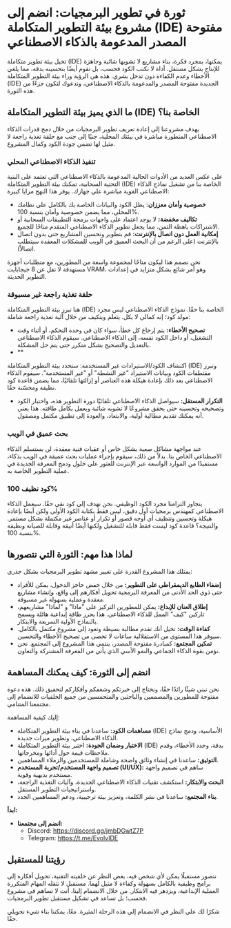 # ثورة في تطوير البرمجيات: انضم إلى مشروع بيئة التطوير المتكاملة (IDE) مفتوحة المصدر المدعومة بالذكاء الاصطناعي

تخيل بيئة تطوير متكاملة (IDE) يمكنها، بمجرد فكرة، بناء مشاريع لا تشوبها شائبة وجاهزة للإنتاج بشكل مستقل. أداة لا تكتب الكود فحسب، بل تقوم أيضًا بتحسينه بدقة، مما يلغي الأخطاء وعدم الكفاءة دون تدخل بشري. هذه هي الرؤية وراء بيئة التطوير المتكاملة (IDE) الجديدة مفتوحة المصدر والمدعومة بالذكاء الاصطناعي، وندعوك لتكون جزءًا من هذه الثورة.

## ما الذي يميز بيئة التطوير المتكاملة (IDE) الخاصة بنا؟

يهدف مشروعنا إلى إعادة تعريف تطوير البرمجيات من خلال دمج قدرات الذكاء الاصطناعي المتطورة مباشرة في بيئتك المحلية، جنبًا إلى جنب مع حلقة تغذية راجعة لا مثيل لها تضمن جودة الكود وكمال المشروع.

### تنفيذ الذكاء الاصطناعي المحلي
على عكس العديد من الأدوات الحالية المدعومة بالذكاء الاصطناعي التي تعتمد على البنية التحتية السحابية، تمكنك بيئة التطوير المتكاملة (IDE) الخاصة بنا من تشغيل نماذج الذكاء الاصطناعي القوية مباشرة على جهازك. يوفر هذا النهج مزايا كبيرة:

- **خصوصية وأمان معززان:** يظل الكود والبيانات الخاصة بك بالكامل على نظامك المحلي، مما يضمن خصوصية وأمان بنسبة 100%.
- **تكاليف مخفضة:** لا يوجد اعتماد على واجهات برمجة التطبيقات السحابية أو الاشتراكات باهظة الثمن، مما يجعل تطوير الذكاء الاصطناعي المتقدم متاحًا للجميع.
- **إمكانية العمل دون اتصال بالإنترنت:** قم بتطوير وتحسين المشاريع حتى بدون اتصال بالإنترنت (على الرغم من أن البحث العميق في الويب للمشكلات المعقدة سيتطلب اتصالاً).

نحن نصمم هذا ليكون متاحًا لمجموعة واسعة من المطورين، مع متطلبات أجهزة مستهدفة لا تقل عن 8 جيجابايت VRAM، وهو أمر شائع بشكل متزايد في إعدادات التطوير الحديثة.

### حلقة تغذية راجعة غير مسبوقة
هنا تبرز بيئة التطوير المتكاملة (IDE) الخاصة بنا حقًا. نموذج الذكاء الاصطناعي ليس مجرد مولد كود؛ إنه كمالي لا يكل. يتعلم ويتكيف من خلال آلية تغذية راجعة شاملة:

- **تصحيح الأخطاء:** يتم إرجاع كل خطأ، سواء كان في وحدة التحكم، أو أثناء وقت التشغيل، أو داخل الكود نفسه، إلى الذكاء الاصطناعي. سيقوم الذكاء الاصطناعي بالتعديل والتصحيح بشكل متكرر حتى يتم حل المشكلة.
- **


اكتشاف الكود/الاستيرادات غير المستخدمة: ستحدد بيئة التطوير المتكاملة (IDE) وتبرز مقتطفات الكود وبيانات الاستيراد "غير النشطة" أو "غير المستخدمة". سيقوم الذكاء الاصطناعي بعد ذلك بإعادة هيكلة هذه العناصر أو إزالتها تلقائيًا، مما يضمن قاعدة كود نظيفة ومحسّنة حقًا.
- **التكرار المستقل:** سيواصل الذكاء الاصطناعي تلقائيًا دورة التطوير هذه، واختبار الكود وتصحيحه وتحسينه حتى يحقق مشروعًا لا تشوبه شائبة ويعمل بكامل طاقته. هذا يعني أنه يمكنك تقديم مطالبة أولية، والابتعاد، والعودة إلى تطبيق مكتمل ومصقول.

### بحث عميق في الويب
عند مواجهة مشاكل صعبة بشكل خاص أو عقبات فنية معقدة، لن يستسلم الذكاء الاصطناعي الخاص بنا. بدلاً من ذلك، سيقوم بإجراء عمليات بحث عميقة في الويب بذكاء، مستفيدًا من الموارد الواسعة عبر الإنترنت للعثور على حلول ودمج المعرفة الجديدة في عملية التطوير الخاصة به.

### كود نظيف 100%
يتجاوز التزامنا مجرد الكود الوظيفي. نحن نهدف إلى كود نقي حقًا. سيعمل الذكاء الاصطناعي كمهندس برمجيات أول دقيق، ليس فقط بكتابة الكود الأولي ولكن أيضًا بإعادة هيكلة وتحسين وتنظيف أي أوجه قصور أو تكرار أو عناصر غير مكتملة بشكل مستمر. والنتيجة؟ قاعدة كود ليست فقط قابلة للتشغيل ولكنها أيضًا أنيقة وقابلة للصيانة ونظيفة بنسبة 100%.

## لماذا هذا مهم: الثورة التي نتصورها

يمتلك هذا المشروع القدرة على تغيير مشهد تطوير البرمجيات بشكل جذري:

- **إضفاء الطابع الديمقراطي على التطوير:** من خلال خفض حاجز الدخول، يمكن للأفراد حتى ذوي الحد الأدنى من المعرفة البرمجية تحويل أفكارهم إلى واقع، وإنشاء مشاريع معقدة وعملية بسهولة غير مسبوقة.
- **إطلاق العنان للإبداع:** يمكن للمطورين التركيز على "ماذا" و "لماذا" مشاريعهم، تاركين "كيف" الممل للذكاء الاصطناعي. هذا يحرر طاقة إبداعية هائلة ويسمح بالنماذج الأولية السريعة والابتكار.
- **كفاءة الوقت:** تخيل أنك تقدم مطالبة بسيطة وتعود إلى مشروع مكتمل بالكامل. سيوفر هذا المستوى من الاستقلالية ساعات لا تحصى من تصحيح الأخطاء والتحسين.
- **تمكين المجتمع:** كمبادرة مفتوحة المصدر، ينتمي هذا المشروع إلى المجتمع. نحن نؤمن بقوة الذكاء الجماعي والنمو الأسي الذي يأتي من المعرفة المشتركة والتعاون.

## انضم إلى الثورة: كيف يمكنك المساهمة

نحن نبني شيئًا رائدًا حقًا، ونحتاج إلى خبرتكم وشغفكم وأفكاركم لتحقيق ذلك. هذه دعوة مفتوحة للمطورين والمصممين والباحثين والمتحمسين من جميع الخلفيات للانضمام إلى مجتمعنا المتنامي.

إليك كيفية المساهمة:

- **مساهمات الكود:** ساعدنا في بناء بيئة التطوير المتكاملة (IDE) الأساسية، ودمج نماذج الذكاء الاصطناعي، وتطوير ميزات جديدة.
- **الاختبار وضمان الجودة:** اختبر بيئة التطوير المتكاملة (IDE) بدقة، وحدد الأخطاء، وقدم ملاحظات قيمة حول أدائها ومخرجاتها.
- **التوثيق:** ساعدنا في إنشاء وثائق واضحة وشاملة للمستخدمين والزملاء المساهمين.
- **تصميم واجهة المستخدم/تجربة المستخدم (UI/UX):** ساهم في تصميم واجهة مستخدم بديهية وقوية.
- **البحث والابتكار:** استكشف تقنيات الذكاء الاصطناعي الجديدة، وآليات التغذية الراجعة، واستراتيجيات التطوير المستقل.
- **بناء المجتمع:** ساعدنا في نشر الكلمة، وتعزيز بيئة ترحيبية، ودعم المساهمين الجدد.

**ابدأ:**

- **انضم إلى مجتمعنا:**
    - Discord: https://discord.gg/jmbDGwtZ7P
    - Telegram: https://t.me/EvolvIDE

## رؤيتنا للمستقبل

نتصور مستقبلًا يمكن لأي شخص فيه، بغض النظر عن خلفيته التقنية، تحويل أفكاره إلى برامج وظيفية بالكامل بسهولة وكفاءة لا مثيل لهما. مستقبل لا تثقله المهام المتكررة العملية الإبداعية، ويزدهر فيه الابتكار. من خلال الانضمام إلينا، أنت لا تساهم في مشروع فحسب؛ بل تساعد في تشكيل مستقبل تطوير البرمجيات.

شكرًا لك على النظر في الانضمام إلى هذه الرحلة المثيرة. معًا، يمكننا بناء شيء تحويلي حقًا.

